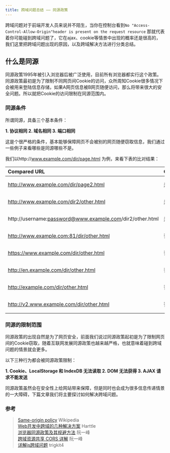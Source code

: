 ```yaml
---
title: 跨域问题总结 —— 同源政策
---
```


跨域问题对于前端开发人员来说并不陌生，当你在控制台看到`No "Access-Control-Allow-Origin"header is present on the request resource` 那就代表着你可能碰到跨域问题了，它在ajax、cookie等情景中出现的概率还是很高的，我们这里把跨域问题出现的原因，以及跨域解决方法进行分类总结。

<!---more-->
## 什么是同源

同源政策1995年被引入浏览器后被广泛使用，目前所有浏览器都实行这个政策。 
同源政策最初是为了限制不同网页间Cookie的访问，众所周知Cookie很多情况下会被用来登陆信息存储，如果A网页信息被B网页随便访问，那么将带来很大的安全问题。所以就把Cookie的访问限制在同源范围内。  

### 同源条件
所谓同源，具备三个基本条件：

**1. 协议相同
2. 域名相同
3. 端口相同**

这是个很严格的条件，基本能够保障网页不会被别的网页随便窃取信息，我们通过一些例子来看哪些是同源哪些不是。

我们以http://www.example.com/dir/page.html 为例，来看下表的比对结果：

|Compared URL	|Outcome	|Reason|
|:-------------|:------|:-----|
|http://www.example.com/dir/page2.html	|是|	符合条件
|http://www.example.com/dir2/other.html	|是|	符合条件
http://username:password@www.example.com/dir2/other.html	|是|	符合条件
http://www.example.com:81/dir/other.html	|否|	端口不同
https://www.example.com/dir/other.html	|否	|协议不同
http://en.example.com/dir/other.html	|否|	域名不同
http://example.com/dir/other.html	|否|	域名不同
http://v2.www.example.com/dir/other.html	|否	|域名不同

### 同源的限制范围 

同源政策的出现自然是为了网页安全，前面我们说过同源政策起初是为了限制网页间的Cookie窃取，随着互联网发展同源政策也越来越严格，也就意味着碰到跨域问题的情景就会更多。

以下三种行为都会被同源政策限制：

**1. Cookie、LocalStorage 和 IndexDB 无法读取
2. DOM 无法获得
3. AJAX 请求不能发送**

同源政策虽然会在安全性上给网站带来保障，但是同时也会成为很多信息传递情景的一大障碍，下篇文章我们将主要探讨如何解决跨域问题。

### 参考

>[Same-origin policy](https://en.wikipedia.org/wiki/Same-origin_policy) Wikipedia  
>[Web开发中跨域的几种解决方案](http://harttle.com/2015/10/10/cross-origin.html)  Harttle  
>[浏览器同源政策及其规避方法](http://www.ruanyifeng.com/blog/2016/04/same-origin-policy.html) 阮一峰  
>[跨域资源共享 CORS 详解](http://www.ruanyifeng.com/blog/2016/04/cors.html) 阮一峰  
>[详解js跨域问题](https://segmentfault.com/a/1190000000718840) trigkit4


